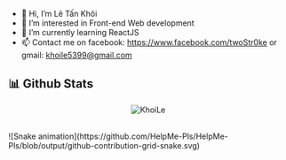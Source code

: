 - 👋 Hi, I’m Lê Tấn Khôi
- 👀 I’m interested in Front-end Web development
- 🌱 I’m currently learning ReactJS
- 📫 Contact me on facebook: https://www.facebook.com/twoStr0ke or gmail: khoile5399@gmail.com

## 📊 Github Stats
<p align="center"><img src="https://github-readme-streak-stats.herokuapp.com/?user=HelpMe-Pls&theme=algolia" alt="KhoiLe" /></p>
<br>
![Snake animation](https://github.com/HelpMe-Pls/HelpMe-Pls/blob/output/github-contribution-grid-snake.svg)
<br>



